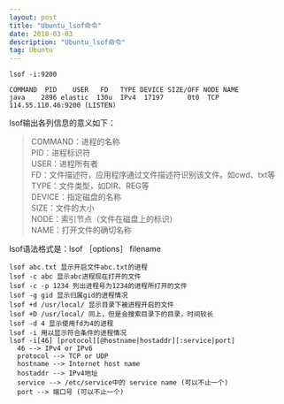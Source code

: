 ```yaml
---
layout: post
title: "Ubuntu_lsof命令"
date: 2018-03-03
description: "Ubuntu_lsof命令"
tag: Ubuntu
---
```

```
lsof -i:9200

COMMAND  PID    USER   FD   TYPE DEVICE SIZE/OFF NODE NAME
java    2896 elastic  130u  IPv4  17197      0t0  TCP 114.55.110.46:9200 (LISTEN)
```
lsof输出各列信息的意义如下：

> COMMAND：进程的名称   
> PID：进程标识符  
> USER：进程所有者  
> FD：文件描述符，应用程序通过文件描述符识别该文件。如cwd、txt等 TYPE：文件类型，如DIR、REG等  
> DEVICE：指定磁盘的名称  
> SIZE：文件的大小  
> NODE：索引节点（文件在磁盘上的标识）  
> NAME：打开文件的确切名称

lsof语法格式是：lsof ［options］ filename

```
lsof abc.txt 显示开启文件abc.txt的进程
lsof -c abc 显示abc进程现在打开的文件
lsof -c -p 1234 列出进程号为1234的进程所打开的文件
lsof -g gid 显示归属gid的进程情况
lsof +d /usr/local/ 显示目录下被进程开启的文件
lsof +D /usr/local/ 同上，但是会搜索目录下的目录，时间较长
lsof -d 4 显示使用fd为4的进程
lsof -i 用以显示符合条件的进程情况
lsof -i[46] [protocol][@hostname|hostaddr][:service|port]
  46 --> IPv4 or IPv6
  protocol --> TCP or UDP
  hostname --> Internet host name
  hostaddr --> IPv4地址
  service --> /etc/service中的 service name (可以不止一个)
  port --> 端口号 (可以不止一个)
```

